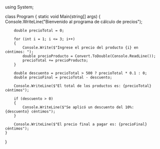 
using System;

class Program
{
    static void Main(string[] args)
    {
        Console.WriteLine("Bienvenido al programa de cálculo de precios");

        double precioTotal = 0;

        for (int i = 1; i <= 3; i++)
        {
            Console.Write($"Ingrese el precio del producto {i} en céntimos: ");
            double precioProducto = Convert.ToDouble(Console.ReadLine());
            precioTotal += precioProducto;
        }

        double descuento = precioTotal > 500 ? precioTotal * 0.1 : 0;
        double precioFinal = precioTotal - descuento;

        Console.WriteLine($"El total de los productos es: {precioTotal} céntimos");

        if (descuento > 0)
        {
            Console.WriteLine($"Se aplicó un descuento del 10%: {descuento} céntimos");
        }

        Console.WriteLine($"El precio final a pagar es: {precioFinal} céntimos");
    }
}
